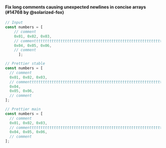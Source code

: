 #### Fix long comments causing unexpected newlines in concise arrays (#14768 by @solarized-fox)

<!-- prettier-ignore -->
```jsx
// Input
const numbers = [
	// comment
	0x01, 0x02, 0x03,
	// commentttttttttttttttttttttttttttttttttttttttttttttttttttttttttttttttttttttt
	0x04, 0x05, 0x06,
	// comment
      ];

// Prettier stable
const numbers = [
  // comment
  0x01, 0x02, 0x03,
  // commentttttttttttttttttttttttttttttttttttttttttttttttttttttttttttttttttttttt
  0x04,
  0x05, 0x06,
  // comment
];

// Prettier main
const numbers = [
  // comment
  0x01, 0x02, 0x03,
  // commentttttttttttttttttttttttttttttttttttttttttttttttttttttttttttttttttttttt
  0x04, 0x05, 0x06,
  // comment
];
```
